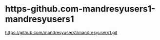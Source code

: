 # https-github.com-mandresyusers1-mandresyusers1
https://github.com/mandresyusers1/mandresyusers1.git
